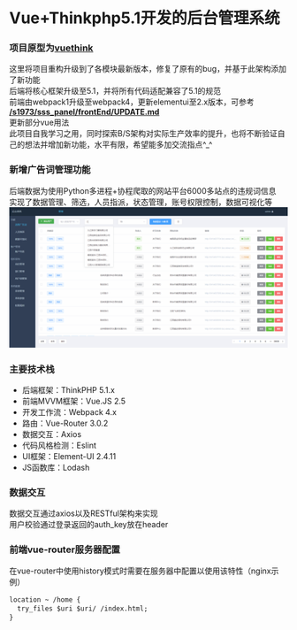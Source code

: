 # Vue+Thinkphp5.1开发的后台管理系统
### 项目原型为[vuethink](https://github.com/honraytech/VueThink)
这里将项目重构升级到了各模块最新版本，修复了原有的bug，并基于此架构添加了新功能   
后端将核心框架升级至5.1，并将所有代码适配兼容了5.1的规范  
前端由webpack1升级至webpack4，更新elementui至2.x版本，可参考 **[/s1973/sss_panel/frontEnd/UPDATE.md](https://github.com/s1973/sss_panel/blob/master/frontEnd/UPDATE.md)**  
更新部分vue用法  
此项目自我学习之用，同时探索B/S架构对实际生产效率的提升，也将不断验证自己的想法并增加新功能，水平有限，希望能多加交流指点^_^
### 新增广告词管理功能
后端数据为使用Python多进程+协程爬取的网站平台6000多站点的违规词信息  
实现了数据管理、筛选，人员指派，状态管理，账号权限控制，数据可视化等
![index](screenshot/localhost_8080_home_func_illegalword.png)
### 主要技术栈
- 后端框架：ThinkPHP 5.1.x
- 前端MVVM框架：Vue.JS 2.5
- 开发工作流：Webpack 4.x
- 路由：Vue-Router 3.0.2
- 数据交互：Axios
- 代码风格检测：Eslint
- UI框架：Element-UI 2.4.11
- JS函数库：Lodash
### 数据交互
数据交互通过axios以及RESTful架构来实现  
用户校验通过登录返回的auth_key放在header
### 前端vue-router服务器配置
在vue-router中使用history模式时需要在服务器中配置以使用该特性（nginx示例）
```
location ~ /home {
  try_files $uri $uri/ /index.html;
}
```